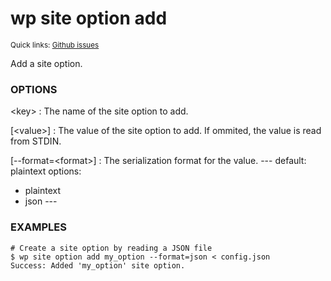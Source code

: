 # wp site option add

<small>Quick links: <a href="https://github.com/wp-cli/wp-cli/issues?q=is%3Aopen+label%3Acommand%3Asite-option-add+sort%3Aupdated-desc">Github issues</a></small>

Add a site option.

### OPTIONS

&lt;key&gt;
: The name of the site option to add.

[&lt;value&gt;]
: The value of the site option to add. If ommited, the value is read from STDIN.

[\--format=&lt;format&gt;]
: The serialization format for the value.
\---
default: plaintext
options:
  - plaintext
  - json
\---

### EXAMPLES

    # Create a site option by reading a JSON file
    $ wp site option add my_option --format=json < config.json
    Success: Added 'my_option' site option.



